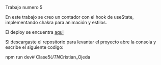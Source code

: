 Trabajo numero 5

En este trabajo se creo un contador con el hook de useState, implementando chakra para animación y estilos.

El deploy se encuentra [aqui]()

Si descargaste el repositorio para levantar el proyecto abre la consola y escribe el siguiente codigo:

npm run dev#   C l a s e 5 _ U T N _ C r i s t i a n _ O j e d a  
 